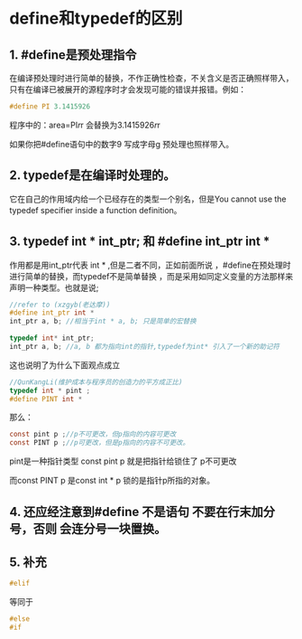 # define和typedef的区别

## 1. #define是预处理指令
在编译预处理时进行简单的替换，不作正确性检查，不关含义是否正确照样带入，只有在编译已被展开的源程序时才会发现可能的错误并报错。例如：

```c
#define PI 3.1415926
```

程序中的：area=PI*r*r 会替换为3.1415926*r*r

如果你把#define语句中的数字9 写成字母g 预处理也照样带入。

## 2. typedef是在编译时处理的。

它在自己的作用域内给一个已经存在的类型一个别名，但是You cannot use the typedef specifier inside a function definition。

## 3. typedef int * int_ptr; 和 #define int_ptr int * 

作用都是用int_ptr代表 int * ,但是二者不同，正如前面所说 ，#define在预处理时进行简单的替换，而typedef不是简单替换 ，而是采用如同定义变量的方法那样来声明一种类型。也就是说;

```c
//refer to (xzgyb(老达摩))
#define int_ptr int *
int_ptr a, b; //相当于int * a, b; 只是简单的宏替换
 
typedef int* int_ptr;
int_ptr a, b; //a, b 都为指向int的指针,typedef为int* 引入了一个新的助记符
```

这也说明了为什么下面观点成立

```c
//QunKangLi(维护成本与程序员的创造力的平方成正比)
typedef int * pint ;
#define PINT int *
```

那么：

```c
const pint p ;//p不可更改，但p指向的内容可更改
const PINT p ;//p可更改，但是p指向的内容不可更改。
```

pint是一种指针类型 const pint p 就是把指针给锁住了 p不可更改

而const PINT p 是const int * p 锁的是指针p所指的对象。

## 4. 还应经注意到#define 不是语句 不要在行末加分号，否则 会连分号一块置换。


## 5. 补充

```c
#elif  
```

等同于

```c
#else
#if 
```